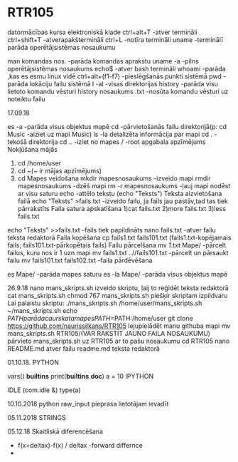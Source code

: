 
# RTR105
datormācības kursa elektroniskā klade
ctrl+alt+T -atver termināli
ctrl+shift+T -atverapakštermināli
ctrl+L -notīra termināli
uname -terminālī parāda operētājsistēmas nosaukumu

man komandas nos. -parāda komandas aprakstu
uname -a -pilns operētājsistēmas nosaukums
echo$ -atver bash termināli
whoami -parāda ,kas es esmu linux vidē
ctrl+alt+(f1-f7) -pieslēgšanās punkti sistēmā
pwd -parāda lokāciju failu sistēmā
l -al -visas direktorijas
history -parāda visu lietoto komandu vēsturi
history nosaukums .txt -nosūta komandu vēsturi uz noteiktu failu

17.09.18

es -a -parāda visus objektus mapē
cd -pārvietošanās failu direktorijā(p: cd Music -aiziet uz mapi Music)
ls -la detalizēta informācija par mapi
cd . -tekošā direktorija
cd .. -iziet no mapes
/ -root apgabala apzīmējums
Nokļūšana mājās
1) cd /home/user
2) cd ~(~ ir mājas apzīmējums)
3) cd 
Mapes veidošana
mkdir mapesnosaukums -izveido mapi
rmdir mapesnosaukums -dzēš mapi
rm -r mapesnosaukums -ļauj mapi nodēst ar visu saturu
echo -attēlo tekstu (echo "Teksts")
Teksta aizvietošana failā
echo "Teksts" >fails.txt -izveido failu, ja fails jau pastāv,tad tas tiek pārrakstīts
Faila satura apskatīšana
1)cat fails.txt
2)more fails.txt
3)less fails.txt

echo "Teksts" >>fails.txt -fails tiek papildināts
nano fails.txt -atver failu teksta redaktorā
Faila kopēšana
cp fails1.txt fails101.txt (fails1.txt-kopējamais fails; fails101.txt-pārkopētais fails)
Failu pārcelšana
mv *1*.txt Mape/ -pārcelt failus, kuru nos ir 1 uzn mapi
mv fails1.txt ..//fails101.txt -pārcelt un pārsaukt failu
mv fails101.txt fails102.txt -faila pārdēvēšana

es Mape/ -parāda mapes saturu
es -la Mape/ -parāda visus objektus mapē

26.9.18
nano mans_skripts.sh izveido skriptu, ļaij to reģidēt teksta redaktorā
cat mans_skripts.sh
chmod 767 mans_skripts.sh piešķir skriptam izpildvaru
Lai palaistu skriptu:
./mans_skripts.sh
/home/user/mans_skripts.sh
~/mans_skripts.sh
echo $PATH parāda caurskata mapes
PATH=$PATH:/home/user
git clone https://github.com/naurissilkans/RTR105 lejupielādēt manu githuba mapi
mv mans_skripts.sh RTR105/(VAR RAKSTĪT JAUNO FAILA NOSAUKUMU) pārvieto mans_skripts.sh uz RTR105 ar to pašu nosaukumu
cd RTR105
nano README.md atver failu readme.md teksta redaktorā

01.10.18.
PYTHON

vars()
__builtins__
print(__builtins__.__doc__)
a = 10
 IPYTHON

IDLE (com.idle &)
type(a)

10.10.2018
python raw_input pieprasa lietotājam ievadīt 


05.11.2018
	STRINGS

05.12.18
Skaitliskā diferencēšana

- f(x+deltax)-f(x) / deltax -forward differnce
-
